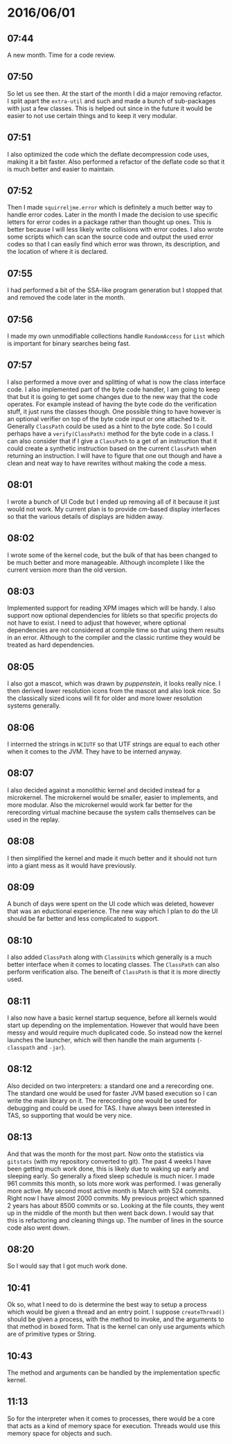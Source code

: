 # 2016/06/01

## 07:44

A new month. Time for a code review.

## 07:50

So let us see then. At the start of the month I did a major removing refactor.
I split apart the `extra-util` and such and made a bunch of sub-packages with
just a few classes. This is helped out since in the future it would be easier
to not use certain things and to keep it very modular.

## 07:51

I also optimized the code which the deflate decompression code uses, making it
a bit faster. Also performed a refactor of the deflate code so that it is much
better and easier to maintain.

## 07:52

Then I made `squirreljme.error` which is definitely a much better way to handle
error codes. Later in the month I made the decision to use specific letters
for error codes in a package rather than thought up ones. This is better
because I will less likely write collisions with error codes. I also wrote
some scripts which can scan the source code and output the used error codes
so that I can easily find which error was thrown, its description, and the
location of where it is declared.

## 07:55

I had performed a bit of the SSA-like program generation but I stopped that
and removed the code later in the month.

## 07:56

I made my own unmodifiable collections handle `RandomAccess` for `List` which
is important for binary searches being fast.

## 07:57

I also performed a move over and splitting of what is now the class interface
code. I also implemented part of the byte code handler, I am going to keep that
but it is going to get some changes due to the new way that the code operates.
For example instead of having the byte code do the verification stuff, it just
runs the classes though. One possible thing to have however is an optional
verifier on top of the byte code input or one attached to it. Generally
`ClassPath` could be used as a hint to the byte code. So I could perhaps have
a `verify(ClassPath)` method for the byte code in a class. I can also consider
that if I give a `ClassPath` to a get of an instruction that it could create
a synthetic instruction based on the current `ClassPath` when returning an
instruction. I will have to figure that one out though and have a clean and
neat way to have rewrites without making the code a mess.

## 08:01

I wrote a bunch of UI Code but I ended up removing all of it because it just
would not work. My current plan is to provide _cm_-based display interfaces so
that the various details of displays are hidden away.

## 08:02

I wrote some of the kernel code, but the bulk of that has been changed to be
much better and more manageable. Although incomplete I like the current
version more than the old version.

## 08:03

Implemented support for reading XPM images which will be handy. I also support
now optional dependencies for liblets so that specific projects do not have to
exist. I need to adjust that however, where optional dependencies are not
considered at compile time so that using them results in an error. Although to
the compiler and the classic runtime they would be treated as hard
dependencies.

## 08:05

I also got a mascot, which was drawn by _puppenstein_, it looks really nice.
I then derived lower resolution icons from the mascot and also look nice. So
the classically sized icons will fit for older and more lower resolution
systems generally.

## 08:06

I interrned the strings in `NCIUTF` so that UTF strings are equal to each
other when it comes to the JVM. They have to be interned anyway.

## 08:07

I also decided against a monolithic kernel and decided instead for a
microkernel. The microkernel would be smaller, easier to implements, and
more modular. Also the microkernel would work far better for the rerecording
virtual machine because the system calls themselves can be used in the replay.

## 08:08

I then simplified the kernel and made it much better and it should not turn
into a giant mess as it would have previously.

## 08:09

A bunch of days were spent on the UI code which was deleted, however that was
an eductional experience. The new way which I plan to do the UI should be far
better and less complicated to support.

## 08:10

I also added `ClassPath` along with `ClassUnit`s which generally is a much
better interface when it comes to locating classes. The `ClassPath` can also
perform verification also. The beneift of `ClassPath` is that it is more
directly used.

## 08:11

I also now have a basic kernel startup sequence, before all kernels would
start up depending on the implementation. However that would have been messy
and would require much duplicated code. So instead now the kernel launches the
launcher, which will then handle the main arguments (`-classpath` and `-jar`).

## 08:12

Also decided on two interpreters: a standard one and a rerecording one. The
standard one would be used for faster JVM based execution so I can write the
main library on it. The rerecording one would be used for debugging and could
be used for TAS. I have always been interested in TAS, so supporting that would
be very nice.

## 08:13

And that was the month for the most part. Now onto the statistics via
`gitstats` (with my repository converted to git). The past 4 weeks I have been
getting much work done, this is likely due to waking up early and sleeping
early. So generally a fixed sleep schedule is much nicer. I made 961 commits
this month, so lots more work was performed. I was generally more active. My
second most active month is March with 524 commits. Right now I have almost
2000 commits. My previous project which spanned 2 years has about 8500 commits
or so. Looking at the file counts, they went up in the middle of the month
but then went back down. I would say that this is refactoring and cleaning
things up. The number of lines in the source code also went down.

## 08:20

So I would say that I got much work done.

## 10:41

Ok so, what I need to do is determine the best way to setup a process which
would be given a thread and an entry point. I suppose `createThread()` should
be given a process, with the method to invoke, and the arguments to that
method in boxed form. That is the kernel can only use arguments which are of
primitive types or String.

## 10:43

The method and arguments can be handled by the implementation specfic kernel.

## 11:13

So for the interpreter when it comes to processes, there would be a core that
acts as a kind of memory space for execution. Threads would use this memory
space for objects and such.

